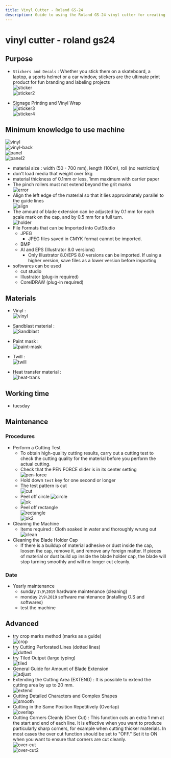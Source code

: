 ```yaml
---
title: Vinyl Cutter - Roland GS-24
description: Guide to using the Roland GS-24 vinyl cutter for creating stickers, decals, and signage
---
```


# vinyl cutter - roland gs24

## Purpose

- `Stickers and Decals` : Whether you stick them on a skateboard, a laptop, a sports helmet or a car window, stickers are the ultimate print product for fun branding and labeling projects  
  ![sticker](../../../assets/docs/machines/sticker.jpg)  
  ![sticker2](../../../assets/docs/machines/sticker2.jpg)

- Signage Printing and Vinyl Wrap  
  ![sticker3](../../../assets/docs/machines/sticker3.jpg)  
  ![sticker4](../../../assets/docs/machines/sticker4.jpg)

## Minimum knowledge to use machine

![vinyl](../../../assets/docs/machines/vinyl.png)  
![vinyl-back](../../../assets/docs/machines/vinyl-back.png)  
![panel](../../../assets/docs/machines/panel.png)  
![panel2](../../../assets/docs/machines/panel2.png)

- material size : width (50 - 700 mm), length (100m), roll (no restriction)
- don't load media that weight over 5kg
- material thickness of 0.1mm or less, 1mm maximum with carrier paper
- The pinch rollers must not extend beyond the grit marks  
  ![error](../../../assets/docs/machines/error.png)
- Align the left edge of the material so that it lies approximately parallel to the guide lines  
  ![align](../../../assets/docs/machines/align.png)
- The amount of blade extension can be adjusted by 0.1 mm for each scale mark on the cap, and by 0.5 mm for a full turn.  
  ![holder](../../../assets/docs/machines/blade-holder.png)
- File Formats that can be Imported into CutStudio
  - JPEG
    - JPEG files saved in CMYK format cannot be imported.
  - BMP
  - AI and EPS (Illustrator 8.0 versions)
    - Only Illustrator 8.0/EPS 8.0 versions can be imported. If using a higher version, save files as a lower version before importing
- softwares can be used
  - cut studio
  - Illustrator (plug-in required)
  - CorelDRAW (plug-in required)

## Materials

- Vinyl :  
  ![vinyl](../../../assets/docs/machines/vinyl.jpg)

- Sandblast material :  
  ![Sandblast](../../../assets/docs/machines/Sandblast.jpg)

- Paint mask :  
  ![paint-mask](../../../assets/docs/machines/paint-mask.jpg)

- Twill :  
  ![twill](../../../assets/docs/machines/twill.jpg)
- Heat transfer material :  
  ![heat-trans](../../../assets/docs/machines/heat-trans.jpeg)

## Working time

- tuesday

## Maintenance

### Procedures

- Perform a Cutting Test
  - To obtain high-quality cutting results, carry out a cutting test to check the cutting quality for the material before you perform the actual cutting.
  - Check that the PEN FORCE slider is in its center setting  
    ![pen-force](../../../assets/docs/machines/pen-force.png)
  - Hold down `test` key for one second or longer
  - The test pattern is cut  
    ![cut](../../../assets/docs/machines/cut.png)
  - Peel off circle
    ![circle](../../../assets/docs/machines/circle.png)  
    ![ok](../../../assets/docs/machines/ok.png)
  - Peel off rectangle  
    ![rectangle](../../../assets/docs/machines/rectangle.png)  
    ![ok2](../../../assets/docs/machines/ok2.png)
- Cleaning the Machine
  - Items required : Cloth soaked in water and thoroughly wrung out  
     ![clean](../../../assets/docs/machines/clean.png)
- Cleaning the Blade Holder Cap
  - If there is a buildup of material adhesive or dust inside the cap, loosen the cap, remove it, and remove any foreign matter. If pieces of material or dust build up inside the blade holder cap, the blade will stop turning smoothly and will no longer cut cleanly.

### Date

- Yearly maintenance
  - sunday `1\9\2019` hardware maintenance (cleaning)
  - monday `2\9\2019` software maintenance (installing O.S and softwares)
  - test the machine

## Advanced

- try crop marks method (marks as a guide)  
  ![crop](../../../assets/docs/machines/crop-marks.png)
- try Cutting Perforated Lines (dotted lines)  
  ![dotted](../../../assets/docs/machines/dotted.png)
- try Tiled Output (large typing)  
  ![tiled](../../../assets/docs/machines/tiled.png)
- General Guide for Amount of Blade Extension  
  ![adjust](../../../assets/docs/machines/adjust.png)
- Extending the Cutting Area (EXTEND) : It is possible to extend the cutting area by up to 20 mm.  
  ![extend](../../../assets/docs/machines/extend.png)
- Cutting Detailed Characters and Complex Shapes  
  ![smooth](../../../assets/docs/machines/smooth.png)
- Cutting in the Same Position Repetitively (Overlap)  
  ![overlap](../../../assets/docs/machines/overlap.png)
- Cutting Corners Cleanly (Over Cut) : This function cuts an extra 1 mm at the start and end of each line. It is effective when you want to produce particularly sharp corners, for example when cutting
  thicker materials. In most cases the over cut function should be set to "OFF." Set it to ON when you want to ensure that corners are cut cleanly.  
  ![over-cut](../../../assets/docs/machines/over-cut.png)  
  ![over-cut2](../../../assets/docs/machines/over-cut2.png)
